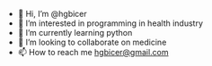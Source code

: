 - 👋 Hi, I’m @hgbicer
- 👀 I’m interested in programming in health industry
- 🌱 I’m currently learning python
- 💞️ I’m looking to collaborate on medicine
- 📫 How to reach me hgbicer@gmail.com

<!---
hgbicer/hgbicer is a ✨ special ✨ repository because its `README.md` (this file) appears on your GitHub profile.
You can click the Preview link to take a look at your changes.
--->
